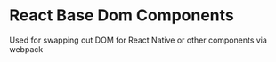 # React Base Dom Components

Used for swapping out DOM for React Native or other components via webpack